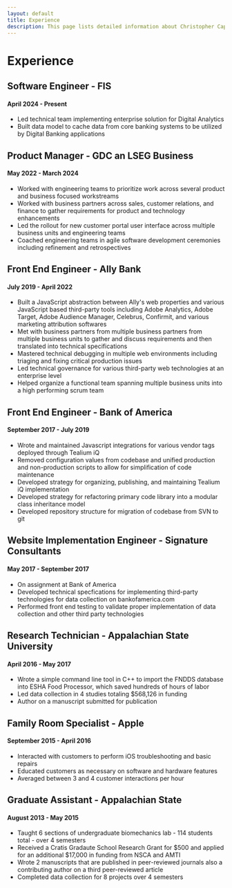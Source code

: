 ```yaml
---
layout: default
title: Experience
description: This page lists detailed information about Christopher Capps's work experience history.
---
```


# Experience

## Software Engineer - FIS

#### April 2024 - Present

* Led technical team implementing enterprise solution for Digital Analytics
* Built data model to cache data from core banking systems to be utilized by Digital Banking applications

## Product Manager - GDC an LSEG Business

#### May 2022 - March 2024

* Worked with engineering teams to prioritize work across several product and business focused workstreams
* Worked with business partners across sales, customer relations, and finance to gather requirements for product and technology enhancements
* Led the rollout for new customer portal user interface across multiple business units and engineering teams
* Coached engineering teams in agile software development ceremonies including refinement and retrospectives

## Front End Engineer - Ally Bank

#### July 2019 - April 2022

* Built a JavaScript abstraction between Ally's web properties and various JavaScript based third-party tools including Adobe Analytics, Adobe Target, Adobe Audience Manager, Celebrus, Confirmit, and various marketing attribution softwares
* Met with business partners from multiple business partners from multiple business units to gather and discuss requirements and then translated into technical specifications
* Mastered technical debugging in multiple web environments including triaging and fixing critical production issues
* Led technical governance for various third-party web technologies at an enterprise level
* Helped organize a functional team spanning multiple business units into a high performing scrum team

## Front End Engineer - Bank of America

#### September 2017 - July 2019

* Wrote and maintained Javascript integrations for various vendor tags deployed through Tealium iQ
* Removed configuration values from codebase and unified production and non-production scripts to allow for simplification of code maintenance
* Developed strategy for organizing, publishing, and maintaining Tealium iQ implementation
* Developed strategy for refactoring primary code library into a modular class inheritance model
* Developed repository structure for migration of codebase from SVN to git

## Website Implementation Engineer - Signature Consultants

#### May 2017 - September 2017

* On assignment at Bank of America
* Developed technical specfications for implementing third-party technologies for data collection on bankofamerica.com
* Performed front end testing to validate proper implementation of data collection and other third party technologies

## Research Technician - Appalachian State University

#### April 2016 - May 2017

* Wrote a simple command line tool in C++ to import the FNDDS database into ESHA Food Processor, which saved hundreds of hours of labor
* Led data collection in 4 studies totaling $568,126 in funding
* Author on a manuscript submitted for publication

## Family Room Specialist - Apple

#### September 2015 - April 2016

* Interacted with customers to perform iOS troubleshooting and basic repairs
* Educated customers as necessary on software and hardware features
* Averaged between 3 and 4 customer interactions per hour

## Graduate Assistant - Appalachian State

#### August 2013 - May 2015

* Taught 6 sections of undergraduate biomechanics lab - 114 students total - over 4 semesters
* Received a Cratis Gradaute School Research Grant for $500 and applied for an additional $17,000 in funding from NSCA and AMTI
* Wrote 2 manuscripts that are published in peer-reviewed journals also a contributing author on a third peer-reviewed article
* Completed data collection for 8 projects over 4 semesters